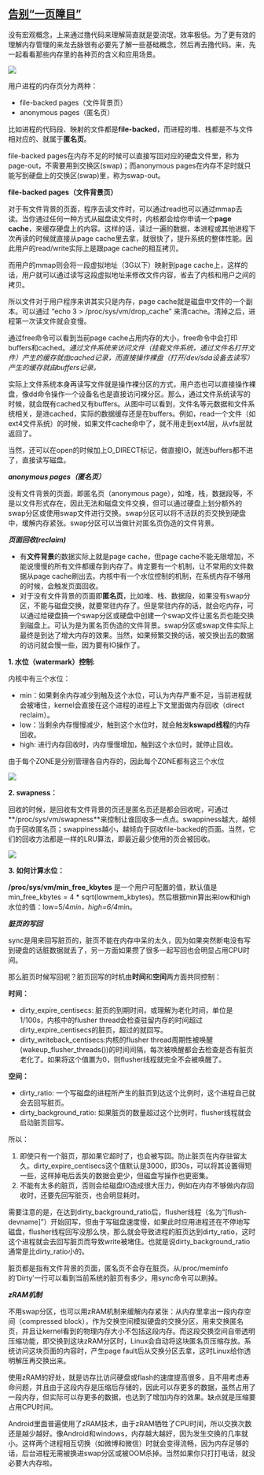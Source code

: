 ## [告别“一页障目”](https://mp.weixin.qq.com/s/rzKIwqxmfwppHMQRbkuxUw)

没有宏观概念，上来通过撸代码来理解简直就是耍流氓，效率极低。为了更有效的理解内存管理的来龙去脉很有必要先了解一些基础概念，然后再去撸代码。来，先一起看看那些内存里的各种页的含义和应用场景。

![](../../../images/note/kernel/memory/000.png)

用户进程的内存页分为两种：

- file-backed pages（文件背景页）
- anonymous pages（匿名页）

比如进程的代码段、映射的文件都是**file-backed**，而进程的堆、栈都是不与文件相对应的、就属于**匿名页**。

file-backed pages在内存不足的时候可以直接写回对应的硬盘文件里，称为page-out，不需要用到交换区(swap)；而anonymous pages在内存不足时就只能写到硬盘上的交换区(swap)里，称为swap-out。

**file-backed pages（文件背景页）**

对于有文件背景的页面，程序去读文件时，可以通过read也可以通过mmap去读。当你通过任何一种方式从磁盘读文件时，内核都会给你申请一个**page cache**，来缓存硬盘上的内容。这样的话，读过一遍的数据，本进程或其他进程下次再读的时候就直接从page cache里去拿，就很快了，提升系统的整体性能。因此用户的read/write实际上是跟page cache的相互拷贝。 

而用户的mmap则会将一段虚拟地址（3G以下）映射到page cache上，这样的话，用户就可以通过读写这段虚拟地址来修改文件内容，省去了内核和用户之间的拷贝。

所以文件对于用户程序来讲其实只是内存，page cache就是磁盘中文件的一个副本。可以通过 “echo 3 > /proc/sys/vm/drop_cache” 来清cache。清掉之后，进程第一次读文件就会变慢。

通过free命令可以看到当前page cache占用内存的大小，free命令中会打印buffers和cached。*通过文件系统来访问文件（挂载文件系统，通过文件名打开文件）产生的缓存就由cached记录，而直接操作裸盘（打开/dev/sda设备去读写）产生的缓存就由buffers记录。*

实际上文件系统本身再读写文件就是操作裸分区的方式，用户态也可以直接操作裸盘，像dd命令操作一个设备名也是直接访问裸分区。那么，通过文件系统读写的时候，就会既有cached又有buffers。从图中可以看到，文件名等元数据和文件系统相关，是进cached，实际的数据缓存还是在buffers。例如，read一个文件（如ext4文件系统）的时候，如果文件cache命中了，就不用走到ext4层，从vfs层就返回了。 

当然，还可以在open的时候加上O_DIRECT标记，做直接IO，就连buffers都不进了，直接读写磁盘。 

***anonymous pages（匿名页）***

没有文件背景的页面，即匿名页（anonymous page），如堆，栈，数据段等，不是以文件形式存在，因此无法和磁盘文件交换，但可以通过硬盘上划分额外的swap分区或使用swap文件进行交换。swap分区可以将不活跃的页交换到硬盘中，缓解内存紧张。swap分区可以当做针对匿名页伪造的文件背景。

***页面回收(reclaim)***

- 有**文件背景**的数据实际上就是page cache，但page cache不能无限增加，不能说慢慢的所有文件都缓存到内存了。肯定要有一个机制，让不常用的文件数据从page cache刷出去。内核中有一个水位控制的机制，在系统内存不够用的时候，会触发页面回收。
- 对于没有文件背景的页面即**匿名页**，比如堆、栈、数据段，如果没有swap分区，不能与磁盘交换，就要常驻内存了。但是常驻内存的话，就会吃内存，可以通过给硬盘搞一个swap分区或硬盘中创建一个swap文件让匿名页也能交换到磁盘上。可认为是为匿名页伪造的文件背景。swap分区或swap文件实际上最终是到达了增大内存的效果。当然，如果频繁交换的话，被交换出去的数据的访问就会慢一些，因为要有IO操作了。

**1. 水位（watermark）控制:**

内核中有三个水位：

- min：如果剩余内存减少到触及这个水位，可认为内存严重不足，当前进程就会被堵住，kernel会直接在这个进程的进程上下文里面做内存回收（direct reclaim）。
- low：当剩余内存慢慢减少，触到这个水位时，就会触发**kswapd线程**的内存回收。
- high: 进行内存回收时，内存慢慢增加，触到这个水位时，就停止回收。

由于每个ZONE是分别管理各自内存的，因此每个ZONE都有这三个水位

![](../../../images/note/kernel/memory/001.png)

**2. swapness：**

回收的时候，是回收有文件背景的页还是匿名页还是都会回收呢，可通过**/proc/sys/vm/swapness**来控制让谁回收多一点点。swappiness越大，越倾向于回收匿名页；swappiness越小，越倾向于回收file-backed的页面。当然，它们的回收方法都是一样的LRU算法，即最近最少使用的页会被回收。

![](../../../images/note/kernel/memory/002.png)

**3. 如何计算水位：**

**/proc/sys/vm/min_free_kbytes** 是一个用户可配置的值，默认值是min_free_kbytes = 4 * sqrt(lowmem_kbytes)。然后根据min算出来low和high水位的值：low=5/4*min，high=6/4*min。

***脏页的写回***

sync是用来回写脏页的，脏页不能在内存中呆的太久，因为如果突然断电没有写到硬盘的话脏数据就丢了，另一方面如果攒了很多一起写回也会明显占用CPU时间。

那么脏页时候写回呢？脏页回写的时机由**时间**和**空间**两方面共同控制：

**时间：**

- dirty_expire_centisecs: 脏页的到期时间，或理解为老化时间，单位是1/100s，内核中的flusher thread会检查驻留内存的时间超过dirty_expire_centisecs的脏页，超过的就回写。 
- dirty_writeback_centisecs:内核的flusher thread周期性被唤醒(wakeup_flusher_threads())的时间间隔，每次被唤醒都会去检查是否有脏页老化了。如果将这个值置为0，则flusher线程就完全不会被唤醒了。 

**空间：**

- dirty_ratio: 一个写磁盘的进程所产生的脏页到达这个比例时，这个进程自己就会去回写脏页。 
- dirty_background_ratio: 如果脏页的数量超过这个比例时，flusher线程就会启动脏页回写。

所以：

1. 即使只有一个脏页，那如果它超时了，也会被写回。防止脏页在内存驻留太久。dirty_expire_centisecs这个值默认是3000，即30s，可以将其设置得短一些，这样掉电后丢失的数据会更少，但磁盘写操作也更密集。
2. 不能有太多的脏页，否则会给磁盘IO造成很大压力，例如在内存不够做内存回收时，还要先回写脏页，也会明显耗时。

需要注意的是，在达到dirty_background_ratio后，flusher线程（名为“[flush-devname]”）开始回写，但由于写磁盘速度慢，如果此时应用进程还在不停地写磁盘，flusher线程回写没那么快，那么就会导致进程的脏页达到dirty_ratio，这时这个进程就会去回写脏页而导致write被堵住。也就是说dirty_background_ratio通常是比dirty_ratio小的。

脏页都是指有文件背景的页面，匿名页不会存在脏页。从/proc/meminfo的’Dirty’一行可以看到当前系统的脏页有多少，用sync命令可以刷掉。

***zRAM机制***

不用swap分区，也可以用zRAM机制来缓解内存紧张：从内存里拿出一段内存空间（compressed block），作为交换空间模拟硬盘的交换分区，用来交换匿名页，并且让kernel看到的物理内存大小不包括这段内存。而这段交换空间自带透明压缩功能，即交换到这块zRAM分区时，Linux会自动将这块匿名页压缩存放。系统访问这块页面的内容时，产生page fault后从交换分区去拿，这时Linux给你透明解压再交换出来。 

使用zRAM的好处，就是访存比访问硬盘或flash的速度提高很多，且不用考虑寿命问题，并且由于这段内存是压缩后存储的，因此可以存更多的数据，虽然占用了一段内存，但实际可以存更多的数据，也达到了增加内存的效果。缺点就是压缩要占用CPU时间。

Android里面普遍使用了zRAM技术，由于zRAM牺牲了CPU时间，所以交换次数还是越少越好。像Android和windows，内存越大越好，因为发生交换的几率就小。这样两个进程相互切换（如微博和微信）时就会变得流畅，因为内存足够的话，后台进程无需被换进swap分区或被OOM杀掉。当然如果你只打打电话，就没必要大内存啦。